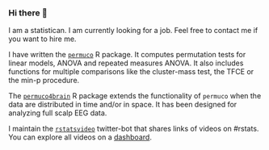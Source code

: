 ### Hi there 👋

I am a statistican. I am currently looking for a job. Feel free to contact me if you want to hire me.

I have written the [`permuco`](https://jaromilfrossard.github.io/permuco/) R package. It computes permutation tests for linear models, ANOVA and repeated measures ANOVA. It also includes functions for multiple comparisons like the cluster-mass test, the TFCE or the min-p procedure.

The [`permuco4brain`](https://jaromilfrossard.github.io/permuco4brain/) R package extends the functionality of `permuco` when the data are distributed in time and/or in space. It has been designed for analyzing full scalp EEG data.

 I maintain the [`rstatsvideo`](https://twitter.com/rstatsvideo) twitter-bot that shares links of videos on #rstats. You can explore all videos on a [dashboard](https://jaromilfrossard.github.io/rstatsvideo/).



<!--
**jaromilfrossard/jaromilfrossard** is a ✨ _special_ ✨ repository because its `README.md` (this file) appears on your GitHub profile.

Here are some ideas to get you started:

- 🔭 I’m currently working on ...
- 🌱 I’m currently learning ...
- 👯 I’m looking to collaborate on ...
- 🤔 I’m looking for help with ...
- 💬 Ask me about ...
- 📫 How to reach me: ...
- 😄 Pronouns: ...
- ⚡ Fun fact: ...
-->
